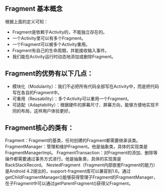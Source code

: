 ## Fragment 基本概念

根据上面的定义可知：

* Fragment是依赖于Activity的，不能独立存在的。
* 一个Activity里可以有多个Fragment。
* 一个Fragment可以被多个Activity重用。
* Fragment有自己的生命周期，并能接收输入事件。
* 我们能在Activity运行时动态地添加或删除Fragment。

## Fragment的优势有以下几点：

* 模块化（Modularity）：我们不必把所有代码全部写在Activity中，而是把代码写在各自的Fragment中。
* 可重用（Reusability）：多个Activity可以重用一个Fragment。
* 可适配（Adaptability）：根据硬件的屏幕尺寸、屏幕方向，能够方便地实现不同的布局，这样用户体验更好。

## Fragment核心的类有：

Fragment：Fragment的基类，任何创建的Fragment都需要继承该类。
FragmentManager：管理和维护Fragment。他是抽象类，具体的实现类是FragmentManagerImpl。
FragmentTransaction：对Fragment的添加、删除等操作都需要通过事务方式进行。他是抽象类，具体的实现类是BackStackRecord。
NestedFragment（Fragment内部嵌套Fragment的能力）是Android 4.2提出的，support-fragment库可以兼容到1.6。通过getChildFragmentManager()能够获得管理子Fragment的FragmentManager，在子Fragment中可以通过getParentFragment()获得父Fragment。
